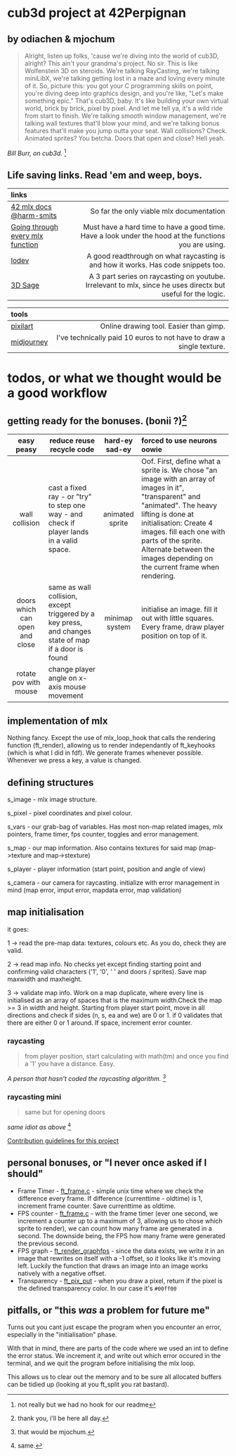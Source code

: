 # cub3d project at 42Perpignan
## by odiachen & mjochum
> Alright, listen up folks, 'cause we're diving into the world of cub3D, alright? This ain't your grandma's project. No sir. This is like Wolfenstein 3D on steroids. We're talking RayCasting, we're talking miniLibX, we're talking getting lost in a maze and loving every minute of it.
> So, picture this: you got your C programming skills on point, you're diving deep into graphics design, and you're like, "Let's make something epic." That's cub3D, baby. It's like building your own virtual world, brick by brick, pixel by pixel. And let me tell ya, it's a wild ride from start to finish.
> We're talking smooth window management, we're talking wall textures that'll blow your mind, and we're talking bonus features that'll make you jump outta your seat. Wall collisions? Check. Animated sprites? You betcha. Doors that open and close? Hell yeah.

_Bill Burr, on cub3d._ [^1]

## Life saving links. Read 'em and weep, boys.
|links||
|:----|----:|
|[42 mlx docs @harm-smits](https://harm-smits.github.io/42docs/libs/minilibx/getting_started.html)|So far the only viable mlx documentation|
|[Going through every mlx function](https://github.com/42Paris/minilibx-linux)|Must have a hard time to have a good time. Have a look under the hood at the functions you are using.|
|[lodev](https://lodev.org/cgtutor/raycasting.html)|A good readthrough on what raycasting is and how it works. Has code snippets too.|
|[3D Sage](https://www.youtube.com/watch?v=gYRrGTC7GtA&ab_channel=3DSage)|A 3 part series on raycasting on youtube. Irrelevant to mlx, since he uses directx but useful for the logic.|

|tools||
|:---|---:|
|[pixilart](https://www.pixilart.com/draw)|Online drawing tool. Easier than gimp.|
|[midjourney](https://www.midjourney.com/)|I've technically paid 10 euros to not have to draw a single texture.|

# todos, or what we thought would be a good workflow
## getting ready for the bonuses. (bonii ?)[^2]
|easy peasy|reduce reuse recycle code|hard-ey sad-ey|forced to use neurons oowie|
|:--:|-|:--:|:-|
|wall collision|cast a fixed ray - or "try" to step one way - and check if player lands in a valid space.|animated sprite|Oof. First, define what a sprite is. We chose "an image with an array of images in it", "transparent" and "animated". The heavy lifting is done at initialisation: Create 4 images. fill each one with parts of the sprite. Alternate between the images depending on the current frame when rendering.|
|doors which can open and close|same as wall collision, except triggered by a key press, and changes state of map if a door is found|minimap system|initialise an image. fill it out with little squares. Every frame, draw player position on top of it.|
|rotate pov with mouse|change player angle on x-axis mouse movement|||

## implementation of mlx
Nothing fancy. Except the use of mlx_loop_hook that calls the rendering function (ft_render), allowing us to render independantly of ft_keyhooks (which is what I did in fdf). We generate frames whenever possible. Whenever we press a key, a value is changed.

## defining structures
s_image		- mlx image structure.

s_pixel		- pixel coordinates and pixel colour.

s_vars		- our grab-bag of variables. Has most non-map related images, mlx pointers, frame timer, fps counter, toggles and error management.

s_map		- our map information. Also contains textures for said map (map->texture and map->stexture)

s_player	- player information (start point, position and angle of view)

s_camera	- our camera for raycasting.
initialize with error management in mind (map error, imput error, mapdata error, map validation)

## map initialisation
it goes:

1 -> read the pre-map data: textures, colours etc. As you do, check they are valid.

2 -> read map info. No checks yet except finding starting point and confirming valid characters ('1', '0', ' ' and doors / sprites). Save map maxwidth and maxheight.

3 -> validate map info. Work on a map duplicate, where every line is initialised as an array of spaces that is the maximum width.Check the map >= 3 in width and height.
Starting from player start point, move in all directions and check if sides (n, s, ea and we) are 0 or 1. if 0 validates that there are either 0 or 1 around. If space, increment error counter.

### raycasting
> from player position, start calculating with math(tm) and once you find a '1' you have a distance. Easy.

_A person that hasn't coded the raycasting algorithm._ [^3]

### raycasting mini
> same but for opening doors

_same idiot as above_ [^4]

[Contribution guidelines for this project](docs/CONTRIBUTING.md)
## personal bonuses, or "I never once asked if I should"
- Frame Timer - [ft_frame.c](srcs/ft_frame.c)	- simple unix time where we check the difference every frame. If difference (currenttime - oldtime) is 1, increment frame counter. Save currenttime as oldtime.
- FPS counter	- [ft_frame.c](srcs/ft_framce.c) - with the frame timer (ever one second, we increment a counter up to a maximum of 3, allowing us to chose which sprite to render), we can count how many frame are generated in a second. The downside being, the FPS how many frame were generated the previous second.
- FPS graph - [ft_render_graphfps](srcs/ft_render_graphfps.c) - since the data exists, we write it in an image that rewrites on itself with a -1 offset, so it looks like it's moving left. Luckily the function that draws an image into an image works natively with a negative offset. 
- Transparency - [ft_pix_put](srcs/ft_pix_put.c) - when you draw a pixel, return if the pixel is the defined transparency color. In our case it's `#00ff00`

## pitfalls, or "this *was* a problem for future me"
Turns out you cant just escape the program when you encounter an error, especially in the "initialisation" phase.

With that in mind, there are parts of the code where we used an int to define the error status. We increment it, and write out which error occured in the terminal, and we quit the program before initialising the mlx loop.

This allows us to clear out the memory and to be sure all allocated buffers can be tidied up (looking at you ft_split you rat bastard).

[^1]: not really but we had no hook for our readme
[^2]: thank you, i'll be here all day.
[^3]: that would be mjochum.
[^4]: same.
